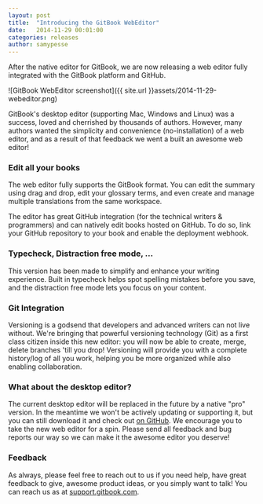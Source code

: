 ```yaml
---
layout: post
title:  "Introducing the GitBook WebEditor"
date:   2014-11-29 00:01:00
categories: releases
author: samypesse
---
```


After the native editor for GitBook, we are now releasing a web editor fully integrated with the GitBook platform and GitHub.

<!-- more -->

![GitBook WebEditor screenshot]({{ site.url }}assets/2014-11-29-webeditor.png)

GitBook's desktop editor (supporting Mac, Windows and Linux) was a success, loved and cherrished by thousands of authors. However, many authors wanted the simplicity and convenience (no-installation) of a web editor, and as a result of that feedback we went a built an awesome web editor!

### Edit all your books

The web editor fully supports the GitBook format. You can edit the summary using drag and drop, edit your glossary terms, and even create and manage multiple translations from the same workspace.

The editor has great GitHub integration (for the technical writers & programmers) and can natively edit books hosted on GitHub. To do so, link your GitHub repository to your book and enable the deployment webhook.

### Typecheck, Distraction free mode, …

This version has been made to simplify and enhance your writing experience. Built in typecheck helps spot spelling mistakes before you save, and the distraction free mode lets you focus on your content.

### Git Integration

Versioning is a godsend that developers and advanced writers can not live without. We're bringing that powerful versioning technology (Git) as a first class citizen inside this new editor: you will now be able to create, merge, delete branches 'till you drop! Versioning will provide you with a complete history/log of all you work, helping you be more organized while also enabling collaboration.

### What about the desktop editor?

The current desktop editor will be replaced in the future by a native "pro" version. In the meantime we won't be actively updating or supporting it, but you can still download it and check out [on GitHub](https://github.com/GitbookIO/editor). We encourage you to take the new web editor for a spin. Please send all feedback and bug reports our way so we can make it the awesome editor you deserve!

### Feedback

As always, please feel free to reach out to us if you need help, have great feedback to give, awesome product ideas, or you simply want to talk! You can reach us as at [support.gitbook.com](http://support.gitbook.com).
